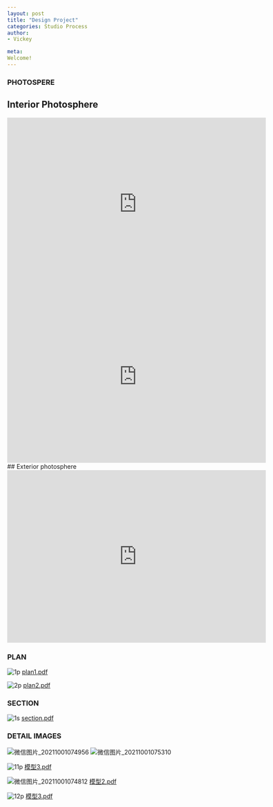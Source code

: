 ```yaml
---
layout: post
title: "Design Project"
categories: Studio Process
author:
- Vickey

meta:
Welcome!
---
```


### PHOTOSPERE
## Interior Photosphere
<iframe width="600" height="400" allowfullscreen style="border-style:none;" src="https://cdn.pannellum.org/2.5/pannellum.htm#panorama=https%3A//i.loli.net/2021/10/01/c2CxL5pJXGQ7v6b.jpg&title=Growing%20home%20-outside&author=vickey&autoLoad=true"></iframe><iframe width="600" height="400" allowfullscreen style="border-style:none;" src="https://cdn.pannellum.org/2.5/pannellum.htm#panorama=https%3A//i.loli.net/2021/10/01/mXM6cEWLSrQaJHu.jpg&title=Growing%20home%20-inside&author=vickey&autoLoad=true"></iframe>
## Exterior photosphere
<iframe width="600" height="400" allowfullscreen style="border-style:none;" src="https://cdn.pannellum.org/2.5/pannellum.htm#panorama=https%3A//i.loli.net/2021/10/01/UjRBDGLnY4wNeCu.jpg&title=Growing%20home%20-outside&author=vickey&autoLoad=true"></iframe>


### PLAN
![1p](https://user-images.githubusercontent.com/90567603/135546522-b89e1e02-ed7d-4c82-9185-7c7199045155.jpg)
[plan1.pdf](https://github.com/Vickeyxxxx/Portfolio/files/7263181/plan1.pdf)

![2p](https://user-images.githubusercontent.com/90567603/135546739-96c8980a-152d-4a37-8024-a0f538ff4cf2.jpg)
[plan2.pdf](https://github.com/Vickeyxxxx/Portfolio/files/7263185/plan2.pdf)

### SECTION
![1s](https://user-images.githubusercontent.com/90567603/135546862-a56718c8-2903-4bc4-ac34-1c520153bb8a.jpg)
[section.pdf](https://github.com/Vickeyxxxx/Portfolio/files/7263190/section.pdf)

### DETAIL IMAGES
![微信图片_20211001074956](https://user-images.githubusercontent.com/90567603/135547924-1768132d-e1a0-4000-9f3e-b969bd3778af.png)
![微信图片_20211001075310](https://user-images.githubusercontent.com/90567603/135547948-b6ffd629-f15b-42a5-9bd8-1f9d3be8ed86.png)

![11p](https://user-images.githubusercontent.com/90567603/135548190-0fda2d32-d88d-4ff3-bb48-ded8b61fab82.jpg)
[模型3.pdf](https://github.com/Vickeyxxxx/Portfolio/files/7263252/3.pdf)

![微信图片_20211001074812](https://user-images.githubusercontent.com/90567603/135548267-aee5b217-4feb-42e3-88a6-82a65d6832c0.png)
[模型2.pdf](https://github.com/Vickeyxxxx/Portfolio/files/7263253/2.pdf)

![12p](https://user-images.githubusercontent.com/90567603/135548283-de4a7eec-ac47-49c2-8a87-65b4ec6b3bf8.jpg)
[模型3.pdf](https://github.com/Vickeyxxxx/Portfolio/files/7263254/3.pdf)



